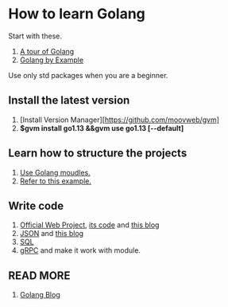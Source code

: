 # How to learn Golang

Start with these.

1. [A tour of Golang](https://tour.golang.org/)
2. [Golang by Example](https://gobyexample.com)

Use only std packages when you are a beginner.

## Install the latest version 

1. [Install Version Manager][https://github.com/moovweb/gvm]
2. **$gvm install go1.13 &&gvm use go1.13 [--default]**

## Learn how to structure the projects

1. [Use Golang moudles.](https://blog.golang.org/using-go-modules)
2. [Refer to this example.](https://github.com/golang-standards/project-layout)

## Write code

1. [Official Web Project](https://golang.org/doc/articles/wiki/), [its code](https://golang.org/doc/articles/wiki/final.go) and [this blog](http://polyglot.ninja/golang-making-http-requests/)
2. [JSON](https://www.google.com/search?&q=how+to+use+json+in+golang) and [this blog](http://polyglot.ninja/golang-json/)
3. [SQL](https://www.calhoun.io/connecting-to-a-postgresql-database-with-gos-database-sql-package/)
4. [gRPC](https://grpc.io/docs/quickstart/go/) and make it work with module.

## READ MORE

1. [Golang Blog](https://blog.golang.org/)
